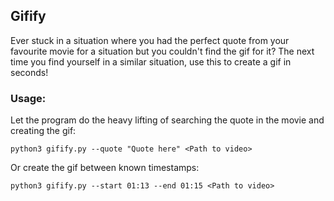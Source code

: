 ## Gifify

Ever stuck in a situation where you had the perfect quote from your favourite movie for a situation but you couldn't find the gif for it? The next time you find yourself in a similar situation, use this to create a gif in seconds!

### Usage:  

Let the program do the heavy lifting of searching the quote in the movie and creating the gif:
```
python3 gifify.py --quote "Quote here" <Path to video> 
```

Or create the gif between known timestamps:
```
python3 gifify.py --start 01:13 --end 01:15 <Path to video>
```
